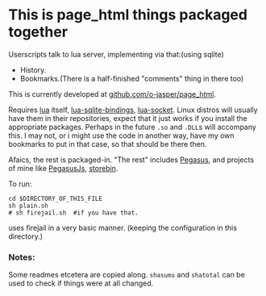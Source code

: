 # This is page_html things packaged together
Userscripts talk to lua server, implementing via that:(using sqlite)

* History.
* Bookmarks.(There is a half-finished "comments" thing in there too)

This is currently developed at
[github.com/o-jasper/page_html](https://github.com/o-jasper/page_html).

Requires [lua](http://www.lua.org/) itself,
[lua-sqlite-bindings](http://www.keplerproject.org/luasql/),
[lua-socket](https://github.com/diegonehab/luasocket). Linux distros will
usually have them in their repositories, expect that it just works if you
install the appropriate packages. Perhaps in the future `.so` and
`.DLL`s will accompany this. I may not, or i might use the code in another
way, have my own bookmarks to put in that case, so that should be there then.

Afaics, the rest is packaged-in.
"The rest" includes [Pegasus](https://github.com/EvandroLG/pegasus.lua/),
and projects of mine like [PegasusJs](https://github.com/o-jasper/PegasusJs),
[storebin](https://github.com/o-jasper/storebin).

To run:

    cd $DIRECTORY_OF_THIS_FILE
    sh plain.sh
    # sh firejail.sh  #if you have that.

uses firejail in a very basic manner. (keeping the configuration in this directory.)

### Notes:
Some readmes etcetera are copied along.
`shasums` and `shatotal` can be used to check if things were at all
changed.

